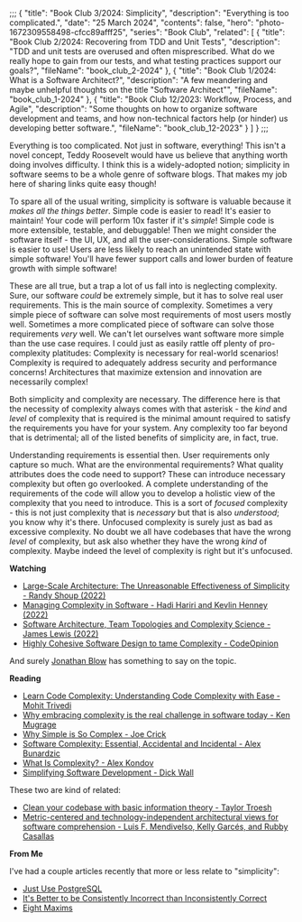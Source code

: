 ;;;
{
	"title": "Book Club 3/2024: Simplicity",
	"description": "Everything is too complicated.",
	"date": "25 March 2024",
	"contents": false,
	"hero": "photo-1672309558498-cfcc89afff25",
	"series": "Book Club",
    "related": [
		{ "title": "Book Club 2/2024: Recovering from TDD and Unit Tests", "description": "TDD and unit tests are overused and often misprescribed. What do we really hope to gain from our tests, and what testing practices support our goals?", "fileName": "book_club_2-2024" },
		{ "title": "Book Club 1/2024: What is a Software Architect?", "description": "A few meandering and maybe unhelpful thoughts on the title \"Software Architect\"", "fileName": "book_club_1-2024" },
		{ "title": "Book Club 12/2023: Workflow, Process, and Agile", "description": "Some thoughts on how to organize software development and teams, and how non-technical factors help (or hinder) us developing better software.", "fileName": "book_club_12-2023" }
	]
}
;;;

Everything is too complicated. Not just in software, everything! This isn't a novel concept, Teddy Roosevelt would have us believe that anything worth doing involves difficulty. I think this is a widely-adopted notion; simplicity in software seems to be a whole genre of software blogs. That makes my job here of sharing links quite easy though!

To spare all of the usual writing, simplicity is software is valuable because it _makes all the things better_. Simple code is easier to read! It's easier to maintain! Your code will perform 10x faster if it's _simple_! Simple code is more extensible, testable, and debuggable! Then we might consider the software itself - the UI, UX, and all the user-considerations. Simple software is easier to use! Users are less likely to reach an unintended state with simple software! You'll have fewer support calls and lower burden of feature growth with simple software!

These are all true, but a trap a lot of us fall into is neglecting complexity. Sure, our software _could_ be extremely simple, but it has to solve real user requirements. This is the main source of complexity. Sometimes a very simple piece of software can solve most requirements of most users mostly well. Sometimes a more complicated piece of software can solve those requirements _very_ well. We can't let ourselves want software more simple than the use case requires. I could just as easily rattle off plenty of pro-complexity platitudes: Complexity is necessary for real-world scenarios! Complexity is required to adequately address security and performance concerns! Architectures that maximize extension and innovation are necessarily complex!

Both simplicity and complexity are necessary. The difference here is that the necessity of complexity always comes with that asterisk - the _kind_ and _level_ of complexity that is required is the minimal amount required to satisfy the requirements you have for your system. Any complexity too far beyond that is detrimental; all of the listed benefits of simplicity are, in fact, true.

Understanding requirements is essential then. User requirements only capture so much. What are the environmental requirements? What quality attributes does the code need to support? These can introduce necessary complexity but often go overlooked. A complete understanding of the requirements of the code will allow you to develop a holistic view of the complexity that you need to introduce. This is a sort of _focused_ complexity - this is not just complexity that is _necessary_ but that is also _understood_; you know why it's there. Unfocused complexity is surely just as bad as excessive complexity. No doubt we all have codebases that have the wrong _level_ of complexity, but ask also whether they have the wrong _kind_ of complexity. Maybe indeed the level of complexity is right but it's unfocused.

**Watching**

* [Large-Scale Architecture: The Unreasonable Effectiveness of Simplicity - Randy Shoup (2022)](https://www.youtube.com/watch?v=oejXFgvAwTA)
* [Managing Complexity in Software - Hadi Hariri and Kevlin Henney (2022)](https://www.youtube.com/watch?v=P7CfWtR-ECk)
* [Software Architecture, Team Topologies and Complexity Science - James Lewis (2022)](https://www.youtube.com/watch?v=uAwJEFLJunk)
* [Highly Cohesive Software Design to tame Complexity - CodeOpinion](https://www.youtube.com/watch?v=r0-GC3Y_OME)

And surely [Jonathan Blow](https://www.youtube.com/watch?v=4oky64qN5WI) has something to say on the topic.

**Reading**

* [Learn Code Complexity: Understanding Code Complexity with Ease - Mohit Trivedi](https://devdynamics.ai/blog/learn-code-complexity-understanding-code-complexity-with-ease/)
* [Why embracing complexity is the real challenge in software today - Ken Mugrage](https://www.thoughtworks.com/insights/blog/technology-strategy/why-embracing-complexity-real-challenge-software-today)
* [Why Simple is So Complex - Joe Crick](https://itnext.io/why-simple-is-so-complex-362bc835b763)
* [Software Complexity: Essential, Accidental and Incidental - Alex Bunardzic](https://dev.to/alexbunardzic/software-complexity-essential-accidental-and-incidental-3i4d)
* [What Is Complexity? - Alex Kondov](https://alexkondov.com/what-is-complexity/)
* [Simplifying Software Development - Dick Wall](https://www.developer.com/guides/simplifying-software-development/)

These two are kind of related:

* [Clean your codebase with basic information theory - Taylor Troesh](https://taylor.town/compress-code)
* [Metric-centered and technology-independent architectural views for software comprehension - Luis F. Mendivelso, Kelly Garcés, and Rubby Casallas](https://jserd.springeropen.com/articles/10.1186/s40411-018-0060-6)

**From Me**

I've had a couple articles recently that more or less relate to "simplicity":

* [Just Use PostgreSQL](https://ian.wold.guru/Posts/just_use_postgresql.html)
* [It's Better to be Consistently Incorrect than Inconsistently Correct](https://ian.wold.guru/Posts/its_better_to_be_consistently_incorrect_than_consistently_correct.html)
* [Eight Maxims](https://ian.wold.guru/Posts/eight_maxims.html)